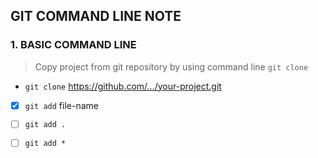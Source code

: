 ## GIT COMMAND LINE NOTE
### 1. BASIC COMMAND LINE

> Copy project from git repository by using command line `git clone`
- `git clone` https://github.com/.../your-project.git

- [x] `git add` file-name
- [ ]  `git add .`
- [ ] `git add *`

